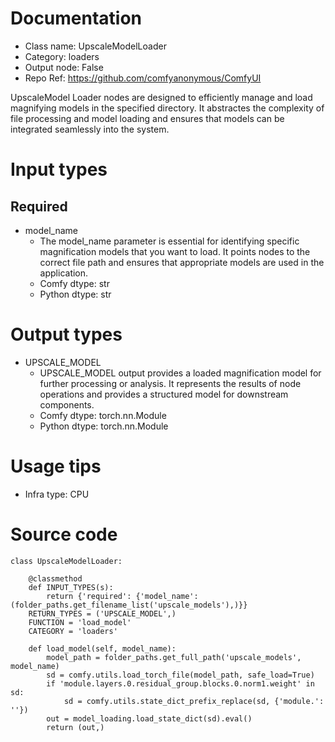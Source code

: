 # Documentation
- Class name: UpscaleModelLoader
- Category: loaders
- Output node: False
- Repo Ref: https://github.com/comfyanonymous/ComfyUI

UpscaleModel Loader nodes are designed to efficiently manage and load magnifying models in the specified directory. It abstractes the complexity of file processing and model loading and ensures that models can be integrated seamlessly into the system.

# Input types
## Required
- model_name
    - The model_name parameter is essential for identifying specific magnification models that you want to load. It points nodes to the correct file path and ensures that appropriate models are used in the application.
    - Comfy dtype: str
    - Python dtype: str

# Output types
- UPSCALE_MODEL
    - UPSCALE_MODEL output provides a loaded magnification model for further processing or analysis. It represents the results of node operations and provides a structured model for downstream components.
    - Comfy dtype: torch.nn.Module
    - Python dtype: torch.nn.Module

# Usage tips
- Infra type: CPU

# Source code
```
class UpscaleModelLoader:

    @classmethod
    def INPUT_TYPES(s):
        return {'required': {'model_name': (folder_paths.get_filename_list('upscale_models'),)}}
    RETURN_TYPES = ('UPSCALE_MODEL',)
    FUNCTION = 'load_model'
    CATEGORY = 'loaders'

    def load_model(self, model_name):
        model_path = folder_paths.get_full_path('upscale_models', model_name)
        sd = comfy.utils.load_torch_file(model_path, safe_load=True)
        if 'module.layers.0.residual_group.blocks.0.norm1.weight' in sd:
            sd = comfy.utils.state_dict_prefix_replace(sd, {'module.': ''})
        out = model_loading.load_state_dict(sd).eval()
        return (out,)
```